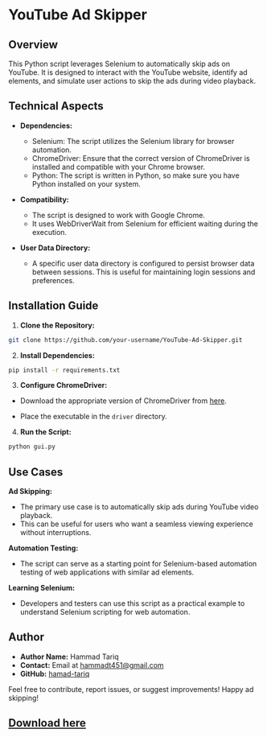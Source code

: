 # YouTube Ad Skipper

## Overview

This Python script leverages Selenium to automatically skip ads on YouTube. It is designed to interact with the YouTube website, identify ad elements, and simulate user actions to skip the ads during video playback.

## Technical Aspects

- **Dependencies:**

  - Selenium: The script utilizes the Selenium library for browser automation.
  - ChromeDriver: Ensure that the correct version of ChromeDriver is installed and compatible with your Chrome browser.
  - Python: The script is written in Python, so make sure you have Python installed on your system.

- **Compatibility:**

  - The script is designed to work with Google Chrome.
  - It uses WebDriverWait from Selenium for efficient waiting during the execution.

- **User Data Directory:**

  - A specific user data directory is configured to persist browser data between sessions. This is useful for maintaining login sessions and preferences.

## Installation Guide

1. **Clone the Repository:**
```bash
git clone https://github.com/your-username/YouTube-Ad-Skipper.git
```

2. **Install Dependencies:**
```bash
pip install -r requirements.txt
```

3. **Configure ChromeDriver:**

- Download the appropriate version of ChromeDriver from [here](https://sites.google.com/chromium.org/driver/).

- Place the executable in the `driver` directory.

4. **Run the Script:**
 ```bash
python gui.py
```

## Use Cases

**Ad Skipping:**
- The primary use case is to automatically skip ads during YouTube video playback.
- This can be useful for users who want a seamless viewing experience without interruptions.

**Automation Testing:**
- The script can serve as a starting point for Selenium-based automation testing of web applications with similar ad elements.

**Learning Selenium:**
- Developers and testers can use this script as a practical example to understand Selenium scripting for web automation.

## Author

- **Author Name:** Hammad Tariq
- **Contact:** Email at [hammadt451@gmail.com](mailto:hammadt451@gmail.com)
- **GitHub:** [hamad-tariq](https://github.com/hamad-tariq)

Feel free to contribute, report issues, or suggest improvements! Happy ad skipping!

## [Download here](https://drive.google.com/file/d/1nENy9fmXELdsjsQXsQlj7wohP4oX5_6l/view?usp=sharing)


